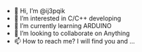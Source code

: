- 👋 Hi, I’m @ij3pqik
- 👀 I’m interested in C/C++ developing
- 🌱 I’m currently learning ARDUINO
- 💞️ I’m looking to collaborate on Anything
- 📫 How to reach me? I will find you and ...

<!---
ij3pqik/ij3pqik is a ✨ special ✨ repository because its `README.md` (this file) appears on your GitHub profile.
You can click the Preview link to take a look at your changes.
--->
